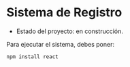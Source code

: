 <h1> Sistema de Registro</h1>

- Estado del proyecto: en construcción.

Para ejecutar el sistema, debes poner:

````npm install react````
